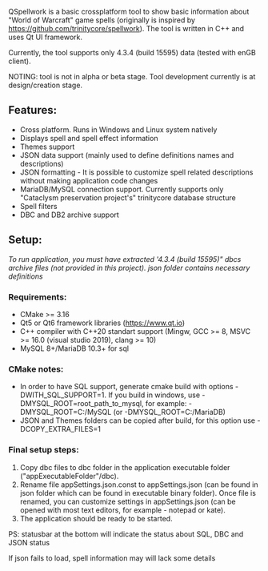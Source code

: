 QSpellwork is a basic crossplatform tool to show basic information about "World of Warcraft" game spells (originally is inspired by https://github.com/trinitycore/spellwork).
The tool is written in C++ and uses Qt UI framework.

Currently, the tool supports only 4.3.4 (build 15595) data (tested with enGB client).

NOTING: tool is not in alpha or beta stage. Tool development currently is at design/creation stage.

## Features:
* Cross platform. Runs in Windows and Linux system natively
* Displays spell and spell effect information
* Themes support
* JSON data support (mainly used to define definitions names and descriptions)
* JSON formatting - It is possible to customize spell related descriptions without making application code changes
* MariaDB/MySQL connection support. Currently supports only "Cataclysm preservation project's" trinitycore database structure
* Spell filters
* DBC and DB2 archive support

## Setup:
*To run application, you must have extracted '4.3.4 (build 15595)" dbcs archive files (not provided in this project).*
*json folder contains necessary definitions*

### Requirements:
* CMake >= 3.16
* Qt5 or Qt6 framework libraries (https://www.qt.io)
* C++ compiler with C++20 standart support (Mingw, GCC >= 8, MSVC >= 16.0 (visual studio 2019), clang >= 10)
* MySQL 8+/MariaDB 10.3+ for sql

### CMake notes:
* In order to have SQL support, generate cmake build with options -DWITH_SQL_SUPPORT=1.
If you build in windows, use -DMYSQL_ROOT=root_path_to_mysql, for example: -DMYSQL_ROOT=C:/MySQL (or -DMYSQL_ROOT=C:/MariaDB)
* JSON and Themes folders can be copied after build, for this option use -DCOPY_EXTRA_FILES=1

### Final setup steps:
1. Copy dbc files to dbc folder in the application executable folder ("appExecutableFolder"/dbc).
2. Rename file appSettings.json.const to appSettings.json (can be found in json folder which can be found in executable binary folder).
    Once file is renamed, you can customize settings in appSettings.json (can be opened with most text editors, for example - notepad or kate).
2. The application should be ready to be started.

PS: statusbar at the bottom will indicate the status about SQL, DBC and JSON status

If json fails to load, spell information may will lack some details
